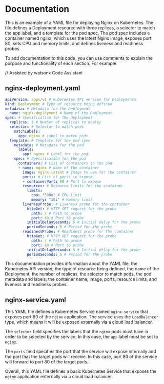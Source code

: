 # Documentation

This is an example of a YAML file for deploying Nginx on Kubernetes. The file defines a Deployment resource with three replicas, a selector to match the app label, and a template for the pod spec. The pod spec includes a container named nginx, which uses the latest Nginx image, exposes port 80, sets CPU and memory limits, and defines liveness and readiness probes.

To add documentation to this code, you can use comments to explain the purpose and functionality of each section. For example:

// Assisted by watsonx Code Assistant

## nginx-deployment.yaml

```yaml
apiVersion: apps/v1 # Kubernetes API version for Deployments
kind: Deployment # Type of resource being defined
metadata: # Metadata for the Deployment
  name: nginx-deployment # Name of the Deployment
spec: # Specification for the Deployment
  replicas: 3 # Number of replicas to deploy
  selector: # Selector to match pods
    matchLabels:
      app: nginx # Label to match pods
  template: # Template for the pod spec
    metadata: # Metadata for the pod
      labels:
        app: nginx # Label for the pod
    spec: # Specification for the pod
      containers: # List of containers in the pod
      - name: nginx # Name of the container
        image: nginx:latest # Image to use for the container
        ports: # List of ports to expose
        - containerPort: 80 # Port to expose
        resources: # Resource limits for the container
          limits:
            cpu: "500m" # CPU limit
            memory: "1Gi" # Memory limit
        livenessProbe: # Liveness probe for the container
          httpGet: # HTTP GET request for the probe
            path: / # Path to probe
            port: 80 # Port to probe
          initialDelaySeconds: 5 # Initial delay for the probe
          periodSeconds: 5 # Period for the probe
        readinessProbe: # Readiness probe for the container
          httpGet: # HTTP GET request for the probe
            path: / # Path to probe
            port: 80 # Port to probe
          initialDelaySeconds: 5 # Initial delay for the probe
          periodSeconds: 5 # Period for the probe
```

This documentation provides information about the YAML file, the Kubernetes API version, the type of resource being defined, the name of the Deployment, the number of replicas, the selector to match pods, the pod metadata and labels, the container name, image, ports, resource limits, and liveness and readiness probes.

## nginx-service.yaml

This YAML file defines a Kubernetes Service named `nginx-service` that exposes port 80 of the `nginx` application. The service uses the `LoadBalancer` type, which means it will be exposed externally via a cloud load balancer.

The `selector` field specifies the labels that the `nginx` pods must have in order to be selected by the service. In this case, the `app` label must be set to `nginx`.

The `ports` field specifies the port that the service will expose internally and the port that the target pods will receive. In this case, port 80 of the service will forward to port 80 of the target pods.

Overall, this YAML file defines a basic Kubernetes Service that exposes the `nginx` application externally via a cloud load balancer.

